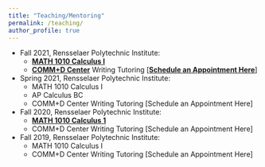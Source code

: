```yaml
---
title: "Teaching/Mentoring"
permalink: /teaching/
author_profile: true
---
```


* Fall 2021, Rensselaer Polytechnic Institute:
  * <b>[MATH 1010 Calculus I](http://haowen-math.com/teaching/2015-spring-teaching-1)</b> 
  * <b>[COMM+D Center](https://info.rpi.edu/comm-d)</b> Writing Tutoring [<b>[Schedule an Appointment Here](https://rpi.mywconline.com)</b>]
* Spring 2021, Rensselaer Polytechnic Institute:
  * MATH 1010 Calculus I 
  * AP Calculus BC 
  * COMM+D Center Writing Tutoring [Schedule an Appointment Here]
* Fall 2020, Rensselaer Polytechnic Institute:
  * <b>[MATH 1010 Calculus 1](http://haowen-math.com/teaching/2014-spring-teaching-1)</b> 
  * COMM+D Center Writing Tutoring [Schedule an Appointment Here]
* Fall 2019, Rensselaer Polytechnic Institute:
  * MATH 1010 Calculus I 
  * COMM+D Center Writing Tutoring [Schedule an Appointment Here]
  
